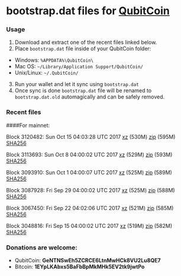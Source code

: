 # bootstrap.dat files for [QubitCoin](http://www.qubitcoin.com/)

### Usage

1. Download and extract one of the recent files linked below.
2. Place `bootstrap.dat` file inside of your QubitCoin folder:
 - Windows: `%APPDATA%\QubitCoin\`
 - Mac OS: `~/Library/Application Support/QubitCoin/`
 - Unix/Linux: `~/.QubitCoin/`
3. Run your wallet and let it sync using `bootstrap.dat`
4. Once sync is done `bootstrap.dat` file will be renamed to `bootstrap.dat.old` automagically and can be safely removed.

### Recent files

####For mainnet:

Block 3120482: Sun Oct 15 04:03:28 UTC 2017 [xz](https://transfer.sh/IjfMi/bootstrap.dat.20171015.tar.xz) (530M) [zip](https://transfer.sh/YNBm/bootstrap.dat.20171015.zip) (595M) [SHA256](https://transfer.sh/NgFn0/sha256.txt)

Block 3113693: Sun Oct  8 04:00:02 UTC 2017 [xz](https://transfer.sh/4KNPH/bootstrap.dat.20171008.tar.xz) (529M) [zip](https://transfer.sh/PLNYX/bootstrap.dat.20171008.zip) (593M) [SHA256](https://transfer.sh/etniu/sha256.txt)

Block 3093910: Sun Oct  1 04:00:07 UTC 2017 [xz](https://transfer.sh/5s6Ji/bootstrap.dat.20171001.tar.xz) (525M) [zip](https://transfer.sh/iWIPC/bootstrap.dat.20171001.zip) (589M) [SHA256](https://transfer.sh/uNVqt/sha256.txt)

Block 3087928: Fri Sep 29 04:00:02 UTC 2017 [xz](https://transfer.sh/s2wW6/bootstrap.dat.20170929.tar.xz) (525M) [zip](https://transfer.sh/2gkMx/bootstrap.dat.20170929.zip) (588M) [SHA256](https://transfer.sh/Z4Jmu/sha256.txt)

Block 3067450: Fri Sep 22 04:02:06 UTC 2017 [xz](https://transfer.sh/12Wll0/bootstrap.dat.20170922.tar.xz) (521M) [zip](https://transfer.sh/YolHy/bootstrap.dat.20170922.zip) (585M) [SHA256](https://transfer.sh/nPfx2/sha256.txt)

Block 3048816: Fri Sep 15 04:00:02 UTC 2017 [xz](https://transfer.sh/ratzY/bootstrap.dat.20170915.tar.xz) (519M) [zip](https://transfer.sh/5Piuo/bootstrap.dat.20170915.zip) (582M) [SHA256](https://transfer.sh/BffuL/sha256.txt)

### Donations are welcome:

- QubitCoin: **GeNTNSwEh5ZCRCE6LtnMwHCk8VU2Lu8QE7**
- Bitcoin: **1EYpLKAbxs5BaFbBpMkMHk5EV2tk9jwtPo**
